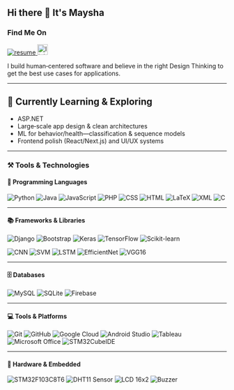 ## Hi there 👋 It's Maysha

<!--
**A-lii/A-lii** is a ✨ _special_ ✨ repository because its `README.md` (this file) appears on your GitHub profile.

- 🔭 I’m currently working on **a portfolio website for an environmentalist**, blending design with storytelling.  
- 🌱 I’m currently learning **ASP.NET** to strengthen my backend development skills.  
- 👯 I’m looking to collaborate on **projects that create meaningful, real-world impact**.  
- 🤔 I’m seeking guidance on building **robust backend applications** for practical use cases.  
- ⚡ Fun fact: I’m a unique mix of **logic, imagination, and empathy** — traits that shape both my code and creativity.  
[![Portfolio](https://img.shields.io/badge/Portfolio-000?style=for-the-badge&logo=firefox&logoColor=white)](#)

[![Resume](https://img.shields.io/badge/Resume-PDF-red?style=for-the-badge&logo=adobeacrobatreader&logoColor=white)](https://a-lii.github.io/Resume.pdf)
[![LinkedIn](https://img.shields.io/badge/LinkedIn-0A66C2?style=for-the-badge&logo=linkedin&logoColor=white)](Linkedin.com/in/ali-maysha)
-->
### Find Me On  
<p align="left">
  <a href="https://a-lii.github.io/Resume.pdf" target="_blank">
    <img src="https://img.icons8.com/material-outlined/24/ffffff/resume.png" alt="resume"/>
  </a>
  <a href="https://www.linkedin.com/in/YOUR-LINKEDIN-USERNAME/" target="_blank">
    <img src="https://cdn.jsdelivr.net/gh/devicons/devicon/icons/linkedin/linkedin-original.svg" alt="linkedin" width="24" height="24"/>
  </a>
</p>


I build human‑centered software and believe in the right Design Thinking to get the best use cases for applications. 

--- 

## 🌱 Currently Learning & Exploring
- ASP.NET 
- Large‑scale app design & clean architectures
- ML for behavior/health—classification & sequence models
- Frontend polish (React/Next.js) and UI/UX systems

---


### ⚒️ Tools & Technologies

#### 🧠 Programming Languages  
![Python](https://img.shields.io/badge/-Python-3776AB?style=flat&logo=python&logoColor=white)
![Java](https://img.shields.io/badge/-Java-007396?style=flat&logo=java&logoColor=white)
![JavaScript](https://img.shields.io/badge/-JavaScript-F7DF1E?style=flat&logo=javascript&logoColor=black)
![PHP](https://img.shields.io/badge/-PHP-777BB4?style=flat&logo=php&logoColor=white)
![CSS](https://img.shields.io/badge/-CSS3-1572B6?style=flat&logo=css3&logoColor=white)
![HTML](https://img.shields.io/badge/-HTML5-E34F26?style=flat&logo=html5&logoColor=white)
![LaTeX](https://img.shields.io/badge/-LaTeX-008080?style=flat&logo=latex&logoColor=white)
![XML](https://img.shields.io/badge/-XML-0B0B0B?style=flat&logo=w3c&logoColor=white)
![C](https://img.shields.io/badge/-C-A8B9CC?style=flat&logo=c&logoColor=white)

---

#### 📚 Frameworks & Libraries  
![Django](https://img.shields.io/badge/-Django-092E20?style=flat&logo=django&logoColor=white)
![Bootstrap](https://img.shields.io/badge/-Bootstrap-563D7C?style=flat&logo=bootstrap&logoColor=white)
![Keras](https://img.shields.io/badge/-Keras-D00000?style=flat&logo=keras&logoColor=white)
![TensorFlow](https://img.shields.io/badge/-TensorFlow-FF6F00?style=flat&logo=tensorflow&logoColor=white)
![Scikit-learn](https://img.shields.io/badge/-Scikit_Learn-F7931E?style=flat&logo=scikitlearn&logoColor=white)

<!-- Custom ML Model mentions (no badges exist, so text only or you can design them later) -->
![CNN](https://img.shields.io/badge/-CNN-FF6F00?style=flat&logo=google&logoColor=white)
![SVM](https://img.shields.io/badge/-SVM-0A0A0A?style=flat&logo=github&logoColor=white)
![LSTM](https://img.shields.io/badge/-LSTM-3E8EDE?style=flat&logo=google&logoColor=white)
![EfficientNet](https://img.shields.io/badge/-EfficientNet_B7-orange?style=flat&logo=tensorflow&logoColor=white)
![VGG16](https://img.shields.io/badge/-VGG16-red?style=flat&logo=google&logoColor=white)

---

#### 🗄️ Databases  
![MySQL](https://img.shields.io/badge/-MySQL-4479A1?style=flat&logo=mysql&logoColor=white)
![SQLite](https://img.shields.io/badge/-SQLite-003B57?style=flat&logo=sqlite&logoColor=white)
![Firebase](https://img.shields.io/badge/-Firebase-FFCA28?style=flat&logo=firebase&logoColor=black)

---

#### 💻 Tools & Platforms  
![Git](https://img.shields.io/badge/-Git-F05032?style=flat&logo=git&logoColor=white)
![GitHub](https://img.shields.io/badge/-GitHub-181717?style=flat&logo=github&logoColor=white)
![Google Cloud](https://img.shields.io/badge/-Google_Cloud-4285F4?style=flat&logo=googlecloud&logoColor=white)
![Android Studio](https://img.shields.io/badge/-Android_Studio-3DDC84?style=flat&logo=android-studio&logoColor=white)
![Tableau](https://img.shields.io/badge/-Tableau-E97627?style=flat&logo=tableau&logoColor=white)
![Microsoft Office](https://img.shields.io/badge/-MS_Office-D83B01?style=flat&logo=microsoftoffice&logoColor=white)
![STM32CubeIDE](https://img.shields.io/badge/-STM32CubeIDE-0F52BA?style=flat&logo=stmicroelectronics&logoColor=white)

---

#### 🔧 Hardware & Embedded  
![STM32F103C8T6](https://img.shields.io/badge/-STM32F103C8T6-blue?style=flat&logo=stmicroelectronics&logoColor=white)
![DHT11 Sensor](https://img.shields.io/badge/-DHT11_Sensor-green?style=flat&logo=arduino&logoColor=white)
![LCD 16x2](https://img.shields.io/badge/-16x2_LCD-006400?style=flat&logo=arduino&logoColor=white)
![Buzzer](https://img.shields.io/badge/-Buzzer-black?style=flat&logo=github&logoColor=white)

